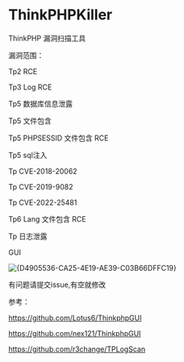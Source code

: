 # ThinkPHPKiller
ThinkPHP 漏洞扫描工具

漏洞范围：

Tp2 RCE

Tp3 Log RCE

Tp5 数据库信息泄露

Tp5 文件包含

Tp5 PHPSESSID 文件包含 RCE

Tp5 sql注入

Tp CVE-2018-20062

Tp CVE-2019-9082

Tp CVE-2022-25481

Tp6 Lang 文件包含 RCE

Tp 日志泄露


GUI 

![{D4905536-CA25-4E19-AE39-C03B66DFFC19}](https://github.com/user-attachments/assets/cda094a5-66b2-4f7f-9227-09550d5b2b51)

有问题请提交issue,有空就修改

参考：

https://github.com/Lotus6/ThinkphpGUI

https://github.com/nex121/ThinkphpGUI

https://github.com/r3change/TPLogScan



